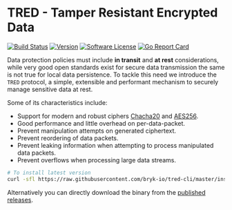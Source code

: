 # TRED - Tamper Resistant Encrypted Data
[![Build Status](https://drone.bryk.io/api/badges/bryk-io/tred-cli/status.svg)](https://drone.bryk.io/bryk-io/tred-cli)
[![Version](https://img.shields.io/github/tag/bryk-io/tred-cli.svg)](https://github.com/bryk-io/tred-cli/releases)
[![Software License](https://img.shields.io/badge/license-BSD3-red.svg)](LICENSE)
[![Go Report Card](https://goreportcard.com/badge/github.com/bryk-io/tred-cli?style=flat)](https://goreportcard.com/report/github.com/bryk-io/tred-cli)

Data protection policies must include __in transit__ and __at rest__ considerations, while
very good open standards exist for secure data transmission the same is not true for local
data persistence. To tackle this need we introduce the `TRED` protocol, a simple, extensible
and performant mechanism to securely manage sensitive data at rest.

Some of its characteristics include:
- Support for modern and robust ciphers [Chacha20](https://en.wikipedia.org/wiki/Salsa20#ChaCha_variant) and [AES256](https://en.wikipedia.org/wiki/Advanced_Encryption_Standard).
- Good performance and little overhead on per-data-packet.
- Prevent manipulation attempts on generated ciphertext.
- Prevent reordering of data packets.
- Prevent leaking information when attempting to process manipulated data packets.
- Prevent overflows when processing large data streams.

```bash
# To install latest version
curl -sfl https://raw.githubusercontent.com/bryk-io/tred-cli/master/install.sh | sh -s -- -b /usr/local/bin
```

Alternatively you can directly download the binary from the
[published releases](https://github.com/bryk-io/tred-cli/releases). 